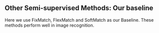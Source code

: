 ## Other Semi-supervised Methods: Our baseline

Here we use FixMatch, FlexMatch and SoftMatch as our Baseline. These methods perform well in image recognition. 

